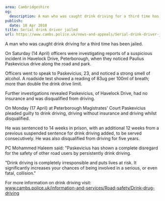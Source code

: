 ```yaml
area: Cambridgeshire
og:
  description: A man who was caught drink driving for a third time has been jailed.
publish:
  date: 18 Apr 2018
title: Serial drink driver jailed
url: https://www.cambs.police.uk/news-and-appeals/Serial-drink-driver-jailed
```

A man who was caught drink driving for a third time has been jailed.

On Saturday (14 April) officers were investigating reports of a suspicious incident in Havelock Drive, Peterborough, when they noticed Paulius Paskevicius drive along the road and park.

Officers went to speak to Paskevicius, 23, and noticed a strong smell of alcohol. A roadside test showed a reading of 83ug per 100ml of breath; more than double the drink drive limit.

Further investigations revealed Paskevicius, of Havelock Drive, had no insurance and was disqualified from driving.

On Monday (17 April) at Peterborough Magistrates' Court Paskevicius pleaded guilty to drink driving, driving without insurance and driving whilst disqualified.

He was sentenced to 14 weeks in prison, with an additional 12 weeks from a previous suspended sentence for drink driving added, to be served consecutively. He was also disqualified from driving for five years.

PC Mohammed Haleem said: "Paskevicius has shown a complete disregard for the safety of other road users by persistently drink driving.

"Drink driving is completely irresponsible and puts lives at risk. It significantly increases your chances of being involved in a serious, or even fatal, collision."

For more information on drink driving visit: www.cambs.police.uk/information-and-services/Road-safety/Drink-drug-driving
